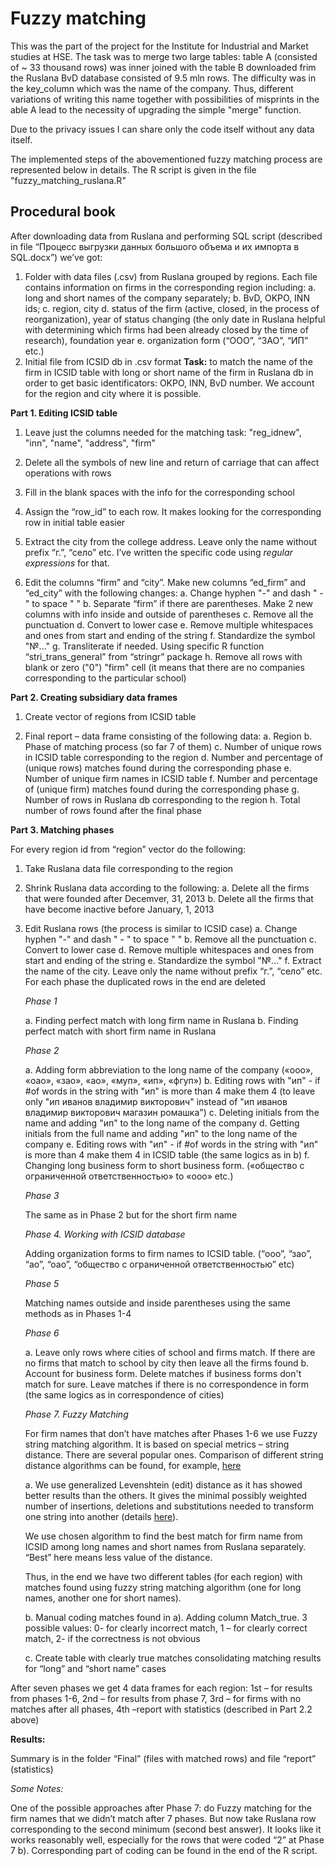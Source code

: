 # Fuzzy matching

This was the part of the project for the Institute for Industrial and Market studies at HSE. The task was to merge two large tables: table A (consisted of ~ 33 thousand rows) was inner joined with the table B downloaded frim the Ruslana BvD database consisted of 9.5 mln rows. The difficulty was in the key_column which was the name of the company. Thus, different variations of writing this name together with possibilities of misprints in the able A lead to the necessity of upgrading the simple "merge" function. 

Due to the privacy issues I can share only the code itself without any data itself.

The implemented steps of the abovementioned fuzzy matching process are represented below in details. The R script is given in the file "fuzzy_matching_ruslana.R"

## Procedural book

After downloading data from Ruslana and performing SQL script (described in file “Процесс выгрузки данных большого объема и их импорта в SQL.docx”) we’ve got:

1.	Folder with data files (.csv) from Ruslana grouped by regions. Each file contains information on firms in the corresponding region including: 
  a.	long and short names of the company separately; 
  b.	BvD, OKPO, INN ids; 
  c.	region, city 
  d.	status of the firm (active, closed, in the process of reorganization), year of status changing (the only date in Ruslana helpful with determining which firms had been
  already closed by the time of research), foundation year
  e.	organization form (“ООО”, “ЗАО”, “ИП” etc.)
2.	Initial file from ICSID db in .csv format
**Task:** to match the name of the firm in ICSID table with long or short name of the firm in Ruslana db in order to get basic identificators: OKPO, INN, BvD number. We account for the region and city where it is possible.

**Part 1. Editing ICSID table**

1)	Leave just the columns needed for the matching task: "reg_idnew", "inn", "name", "address", "firm"

2)	Delete all the symbols of new line and return of carriage that can affect operations with rows

3)	Fill in the blank spaces with the info for the corresponding school

4)	Assign the “row_id” to each row. It makes looking for the corresponding row in initial table easier

5)	Extract the city from the college address. Leave only the name without prefix “г.”, “село” etc. I’ve written the specific code using _regular expressions_ for that.

6)	Edit the columns “firm” and “city”. Make new columns “ed_firm” and “ed_city” with the following changes:
  a.	Change hyphen "-" and dash " - " to space " "
  b.	Separate “firm” if there are parentheses. Make 2 new columns with info inside and outside of parentheses
  c.	Remove all the punctuation
  d.	Convert to lower case
  e.	Remove multiple whitespaces and ones from start and ending of the string
  f.	Standardize the symbol "№..."
  g.	Transliterate if needed. Using specific R function “stri_trans_general” from “stringr” package
  h.	Remove all rows with blank or zero ("0") "firm" cell (it means that there are no companies corresponding to the particular school)

**Part 2. Creating subsidiary data frames**

1)	Create vector of regions from ICSID table

2)	Final report – data frame consisting of the following data:
  a.	Region
  b.	Phase of matching process (so far 7 of them)
  c.	Number of unique rows in ICSID table corresponding to the region
  d.	Number and percentage of (unique rows) matches found during the corresponding phase
  e.	Number of unique firm names in ICSID table
  f.	Number and percentage of (unique firm) matches found during the corresponding phase
  g.	Number of rows in Ruslana db corresponding to the region
  h.	Total number of rows found after the final phase

**Part 3. Matching phases**

For every region id from “region” vector do the following:

1)	Take Ruslana data file corresponding to the region

2)	Shrink Ruslana data according to the following:
  a.	Delete all the firms that were founded after Decemver, 31, 2013
  b.	Delete all the firms that have become inactive before January, 1, 2013

3)	Edit Ruslana rows (the process is similar to ICSID case)
  a.	Change hyphen "-" and dash " - " to space " "
  b.	Remove all the punctuation
  c.	Convert to lower case
  d.	Remove multiple whitespaces and ones from start and ending of the string
  e.	Standardize the symbol "№..."
  f.	Extract the name of the city. Leave only the name without prefix “г.”, “село” etc.  
For each phase the duplicated rows in the end are deleted

    _Phase 1_

    a.	Finding perfect match with long firm name in Ruslana
    b.	Finding perfect match with short firm name in Ruslana

    _Phase 2_

    a.	Adding form abbreviation to the long name of the company («ооо», «оао», «зао», «ао», «муп», «ип», «фгуп»)
    b.	Editing rows with "ип" - if #of words in the string with "ип" is more than 4 make them 4 (to leave only "ип иванов владимир викторович" instead of "ип иванов владимир викторович магазин ромашка")
    c.	Deleting initials from the name and adding "ип" to the long name of the company
    d.	Getting initials from the full name and adding "ип" to the long name of the company
    e.	Editing rows with "ип" - if #of words in the string with "ип" is more than 4 make them 4 in ICSID table (the same logics as in b)
    f.	Changing long business form to short business form. («общество с ограниченной ответственностью» to «ооо» etc.)

    _Phase 3_

    The same as in Phase 2 but for the short firm name

    _Phase 4. Working with ICSID database_

    Adding organization forms to firm names to ICSID table. (“ооо”, “зао”, “ао”, “оао”, “общество с ограниченной ответственностью” etc)

    _Phase 5_

    Matching names outside and inside parentheses using the same methods as in Phases 1-4

    _Phase 6_

    a.	Leave only rows where cities of school and firms match. If there are no firms that match to school by city then leave all the firms found
    b.	Account for business form. Delete matches if business forms don't match for sure. Leave matches if there is no correspondence in form (the same logics as in correspondence of cities)

    _Phase 7. Fuzzy Matching_

    For firm names that don’t have matches after Phases 1-6 we use Fuzzy string matching algorithm. It is based on special metrics – string distance. There are several popular ones.
    Comparison of different string distance algorithms can be found, for example, [here](http://www.joyofdata.de/blog/comparison-of-string-distance-algorithms/)

      a.	We use generalized Levenshtein (edit) distance as it has showed better results than the others. It gives the minimal possibly weighted number of insertions, deletions and substitutions needed to transform one string into another (details [here](https://stat.ethz.ch/R-manual/R-devel/library/utils/html/adist.html)). 

    We use chosen algorithm to find the best match for firm name from ICSID among long names and short names from Ruslana separately. “Best” here means less value of the distance.

    Thus, in the end we have two different tables (for each region) with matches found using fuzzy string matching algorithm (one for long names, another one for short names).

      b.	Manual coding matches found in a). Adding column Match_true. 3 possible values: 0- for clearly incorrect match, 1 – for clearly correct match, 2- if the correctness is not obvious

      c.	Create table with clearly true matches consolidating matching results for “long” and “short name” cases

After seven phases we get 4 data frames for each region: 1st  – for results from phases 1-6, 2nd  – for results from phase 7, 3rd – for firms with no matches after all phases, 4th –report with statistics (described in Part 2.2 above)

**Results:**

Summary is in the folder “Final” (files with matched rows) and file “report” (statistics)

_Some Notes:_

One of the possible approaches after Phase 7: do Fuzzy matching for the firm names that we didn’t match after 7 phases. But now take Ruslana row corresponding to the second minimum (second best answer).  It looks like it works reasonably well, especially for the rows that were coded “2” at Phase 7 b). Corresponding part of coding can be found in the end of the R script.
